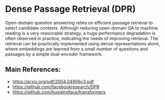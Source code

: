 # Dense Passage Retrieval (DPR)

Open-domain question answering relies on efficient passage retrieval to select candidate contexts. Although reducing open-domain QA to machine reading is a very reasonable strategy, a huge performance degradation is often observed in practice, indicating the needs of improving retrieval. The retrieval can be practically implemented using dense representations alone, where embeddings are learned from a small number of questions and passages by a simple dual-encoder framework. 

## Main References:
* https://arxiv.org/pdf/2004.04906v3.pdf
* https://github.com/facebookresearch/DPR
* https://github.com/huggingface/transformers
